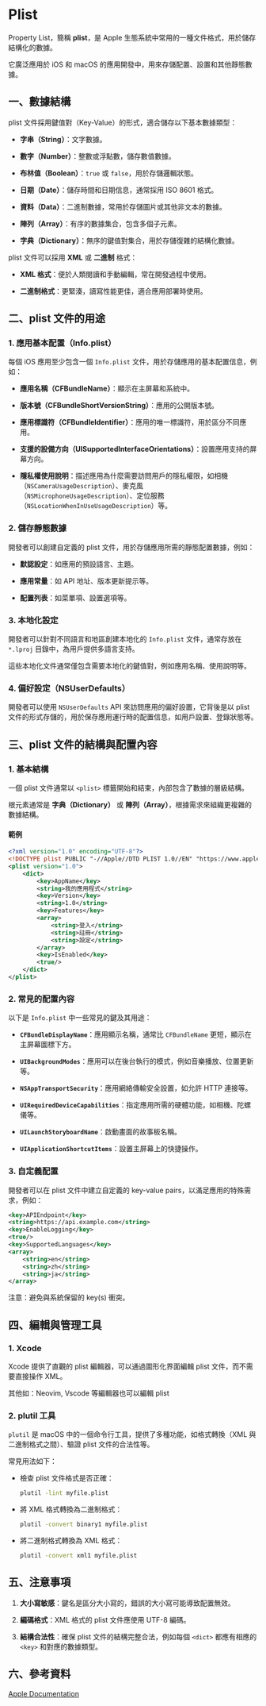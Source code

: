 # Plist

Property List，簡稱 **plist**，是 Apple 生態系統中常用的一種文件格式，用於儲存結構化的數據。

它廣泛應用於 iOS 和 macOS 的應用開發中，用來存儲配置、設置和其他靜態數據。

## 一、數據結構

plist 文件採用鍵值對（Key-Value）的形式，適合儲存以下基本數據類型：

- **字串（String）**：文字數據。

- **數字（Number）**：整數或浮點數，儲存數值數據。

- **布林值（Boolean）**：`true` 或 `false`，用於存儲邏輯狀態。

- **日期（Date）**：儲存時間和日期信息，通常採用 ISO 8601 格式。

- **資料（Data）**：二進制數據，常用於存儲圖片或其他非文本的數據。

- **陣列（Array）**：有序的數據集合，包含多個子元素。

- **字典（Dictionary）**：無序的鍵值對集合，用於存儲復雜的結構化數據。

plist 文件可以採用 **XML** 或 **二進制** 格式：

- **XML 格式**：便於人類閱讀和手動編輯，常在開發過程中使用。

- **二進制格式**：更緊湊，讀寫性能更佳，適合應用部署時使用。

## 二、plist 文件的用途

### 1. 應用基本配置（Info.plist）

每個 iOS 應用至少包含一個 `Info.plist` 文件，用於存儲應用的基本配置信息，例如：

- **應用名稱（CFBundleName）**：顯示在主屏幕和系統中。

- **版本號（CFBundleShortVersionString）**：應用的公開版本號。

- **應用標識符（CFBundleIdentifier）**：應用的唯一標識符，用於區分不同應用。

- **支援的設備方向（UISupportedInterfaceOrientations）**：設置應用支持的屏幕方向。

- **隱私權使用說明**：描述應用為什麼需要訪問用戶的隱私權限，如相機（`NSCameraUsageDescription`）、麥克風（`NSMicrophoneUsageDescription`）、定位服務（`NSLocationWhenInUseUsageDescription`）等。

### 2. 儲存靜態數據

開發者可以創建自定義的 plist 文件，用於存儲應用所需的靜態配置數據，例如：

- **默認設定**：如應用的預設語言、主題。

- **應用常量**：如 API 地址、版本更新提示等。

- **配置列表**：如菜單項、設置選項等。

### 3. 本地化設定

開發者可以針對不同語言和地區創建本地化的 `Info.plist` 文件，通常存放在 `*.lproj` 目錄中，為用戶提供多語言支持。

這些本地化文件通常僅包含需要本地化的鍵值對，例如應用名稱、使用說明等。

### 4. 偏好設定（NSUserDefaults）

開發者可以使用 `NSUserDefaults` API 來訪問應用的偏好設置，它背後是以 plist 文件的形式存儲的，用於保存應用運行時的配置信息，如用戶設置、登錄狀態等。

## 三、plist 文件的結構與配置內容

### 1. 基本結構

一個 plist 文件通常以 `<plist>` 標籤開始和結束，內部包含了數據的層級結構。

根元素通常是 **字典（Dictionary）** 或 **陣列（Array）**，根據需求來組織更複雜的數據結構。

#### 範例

```xml
<?xml version="1.0" encoding="UTF-8"?>
<!DOCTYPE plist PUBLIC "-//Apple//DTD PLIST 1.0//EN" "https://www.apple.com/DTDs/PropertyList-1.0.dtd">
<plist version="1.0">
    <dict>
        <key>AppName</key>
        <string>我的應用程式</string>
        <key>Version</key>
        <string>1.0</string>
        <key>Features</key>
        <array>
            <string>登入</string>
            <string>註冊</string>
            <string>設定</string>
        </array>
        <key>IsEnabled</key>
        <true/>
    </dict>
</plist>
```

### 2. 常見的配置內容

以下是 `Info.plist` 中一些常見的鍵及其用途：

- **`CFBundleDisplayName`**：應用顯示名稱，通常比 `CFBundleName` 更短，顯示在主屏幕圖標下方。

- **`UIBackgroundModes`**：應用可以在後台執行的模式，例如音樂播放、位置更新等。

- **`NSAppTransportSecurity`**：應用網絡傳輸安全設置，如允許 HTTP 連接等。

- **`UIRequiredDeviceCapabilities`**：指定應用所需的硬體功能，如相機、陀螺儀等。

- **`UILaunchStoryboardName`**：啟動畫面的故事板名稱。

- **`UIApplicationShortcutItems`**：設置主屏幕上的快捷操作。

### 3. 自定義配置

開發者可以在 plist 文件中建立自定義的 key-value pairs，以滿足應用的特殊需求，例如：

```xml
<key>APIEndpoint</key>
<string>https://api.example.com</string>
<key>EnableLogging</key>
<true/>
<key>SupportedLanguages</key>
<array>
    <string>en</string>
    <string>zh</string>
    <string>ja</string>
</array>
```

注意：避免與系統保留的 key(s) 衝突。

## 四、編輯與管理工具

### 1. Xcode

Xcode 提供了直觀的 plist 編輯器，可以通過圖形化界面編輯 plist 文件，而不需要直接操作 XML。

其他如：Neovim, Vscode 等編輯器也可以編輯 plist

### 2. plutil 工具

`plutil` 是 macOS 中的一個命令行工具，提供了多種功能，如格式轉換（XML 與二進制格式之間）、驗證 plist 文件的合法性等。

常見用法如下：

- 檢查 plist 文件格式是否正確：

  ```bash
  plutil -lint myfile.plist
  ```

- 將 XML 格式轉換為二進制格式：

  ```bash
  plutil -convert binary1 myfile.plist
  ```

- 將二進制格式轉換為 XML 格式：

  ```bash
  plutil -convert xml1 myfile.plist
  ```

## 五、注意事項

1. **大小寫敏感**：鍵名是區分大小寫的，錯誤的大小寫可能導致配置無效。

2. **編碼格式**：XML 格式的 plist 文件應使用 UTF-8 編碼。

3. **結構合法性**：確保 plist 文件的結構完整合法，例如每個 `<dict>` 都應有相應的 `<key>` 和對應的數據類型。

## 六、參考資料

[Apple Documentation](https://developer.apple.com/documentation/bundleresources/information_property_list)
